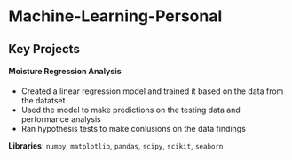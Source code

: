 # Machine-Learning-Personal

## Key Projects

#### Moisture Regression Analysis
* Created a linear regression model and trained it based on the data from the datatset
* Used the model to make predictions on the testing data and performance analysis 
* Ran hypothesis tests to make conlusions on the data findings

**Libraries**: `numpy`, `matplotlib`, `pandas`, `scipy`, `scikit`, `seaborn`
